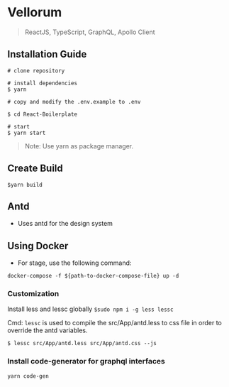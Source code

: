 # Vellorum 

> ReactJS, TypeScript, GraphQL, Apollo Client

## Installation Guide
```
# clone repository

# install dependencies
$ yarn

# copy and modify the .env.example to .env

$ cd React-Boilerplate

# start 
$ yarn start

```

> Note: Use yarn as package manager.

## Create Build

```
$yarn build
```

## Antd
- Uses antd for the design system

## Using Docker
- For stage, use the following command:

`docker-compose -f ${path-to-docker-compose-file} up -d`

### Customization

Install less and lessc globally
`$sudo npm i -g less lessc`

Cmd: `lessc` is used to compile the src/App/antd.less to css file in order to override the antd variables.

`$ lessc src/App/antd.less src/App/antd.css --js`


### Install code-generator for graphql interfaces
`yarn code-gen`


